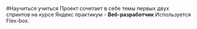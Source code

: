 #Научиться учиться
Проект сочетает в себе темы первых двух спринтов на курсе Яндекс практикум - **Beб-разработчик**
Используется Flex-box.
